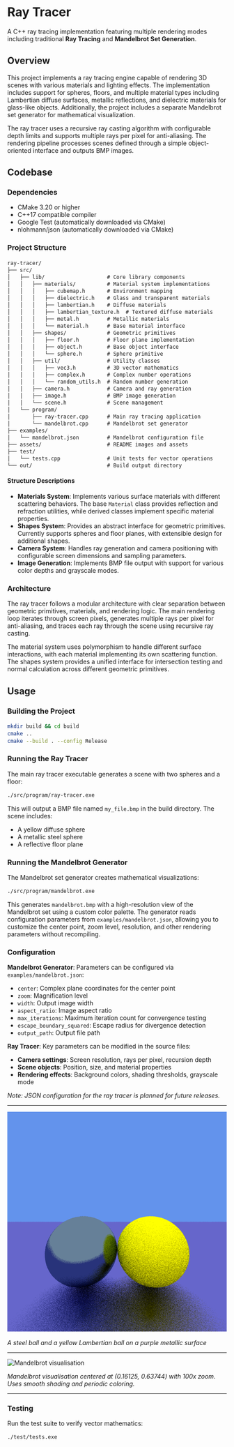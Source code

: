 # Ray Tracer

A C++ ray tracing implementation featuring multiple rendering modes including traditional **Ray Tracing** and **Mandelbrot Set Generation**.

## Overview

This project implements a ray tracing engine capable of rendering 3D scenes with various materials and lighting effects. The implementation includes support for spheres, floors, and multiple material types including Lambertian diffuse surfaces, metallic reflections, and dielectric materials for glass-like objects. Additionally, the project includes a separate Mandelbrot set generator for mathematical visualization.

The ray tracer uses a recursive ray casting algorithm with configurable depth limits and supports multiple rays per pixel for anti-aliasing. The rendering pipeline processes scenes defined through a simple object-oriented interface and outputs BMP images.

## Codebase

### Dependencies

- CMake 3.20 or higher
- C++17 compatible compiler
- Google Test (automatically downloaded via CMake)
- nlohmann/json (automatically downloaded via CMake)

### Project Structure

```
ray-tracer/
├── src/
│   ├── lib/                    # Core library components
│   │   ├── materials/          # Material system implementations
│   │   │   ├── cubemap.h       # Environment mapping
│   │   │   ├── dielectric.h    # Glass and transparent materials
│   │   │   ├── lambertian.h    # Diffuse materials
│   │   │   ├── lambertian_texture.h  # Textured diffuse materials
│   │   │   ├── metal.h         # Metallic materials
│   │   │   └── material.h      # Base material interface
│   │   ├── shapes/             # Geometric primitives
│   │   │   ├── floor.h         # Floor plane implementation
│   │   │   ├── object.h        # Base object interface
│   │   │   └── sphere.h        # Sphere primitive
│   │   ├── util/               # Utility classes
│   │   │   ├── vec3.h          # 3D vector mathematics
│   │   │   ├── complex.h       # Complex number operations
│   │   │   └── random_utils.h  # Random number generation
│   │   ├── camera.h            # Camera and ray generation
│   │   ├── image.h             # BMP image generation
│   │   └── scene.h             # Scene management
│   └── program/
│       ├── ray-tracer.cpp      # Main ray tracing application
│       └── mandelbrot.cpp      # Mandelbrot set generator
├── examples/
│   └── mandelbrot.json         # Mandelbrot configuration file
├── assets/                     # README images and assets
├── test/
│   └── tests.cpp               # Unit tests for vector operations
└── out/                        # Build output directory
```

#### Structure Descriptions

- **Materials System**: Implements various surface materials with different scattering behaviors. The base `Material` class provides reflection and refraction utilities, while derived classes implement specific material properties.
- **Shapes System**: Provides an abstract interface for geometric primitives. Currently supports spheres and floor planes, with extensible design for additional shapes.
- **Camera System**: Handles ray generation and camera positioning with configurable screen dimensions and sampling parameters.
- **Image Generation**: Implements BMP file output with support for various color depths and grayscale modes.

### Architecture

The ray tracer follows a modular architecture with clear separation between geometric primitives, materials, and rendering logic. The main rendering loop iterates through screen pixels, generates multiple rays per pixel for anti-aliasing, and traces each ray through the scene using recursive ray casting.

The material system uses polymorphism to handle different surface interactions, with each material implementing its own scattering function. The shapes system provides a unified interface for intersection testing and normal calculation across different geometric primitives.

## Usage

### Building the Project

```bash
mkdir build && cd build
cmake ..
cmake --build . --config Release
```

### Running the Ray Tracer

The main ray tracer executable generates a scene with two spheres and a floor:

```bash
./src/program/ray-tracer.exe
```

This will output a BMP file named `my_file.bmp` in the build directory. The scene includes:
- A yellow diffuse sphere
- A metallic steel sphere  
- A reflective floor plane

### Running the Mandelbrot Generator

The Mandelbrot set generator creates mathematical visualizations:

```bash
./src/program/mandelbrot.exe
```

This generates `mandelbrot.bmp` with a high-resolution view of the Mandelbrot set using a custom color palette. The generator reads configuration parameters from `examples/mandelbrot.json`, allowing you to customize the center point, zoom level, resolution, and other rendering parameters without recompiling.

### Configuration

**Mandelbrot Generator**: Parameters can be configured via `examples/mandelbrot.json`:
- `center`: Complex plane coordinates for the center point
- `zoom`: Magnification level
- `width`: Output image width
- `aspect_ratio`: Image aspect ratio
- `max_iterations`: Maximum iteration count for convergence testing
- `escape_boundary_squared`: Escape radius for divergence detection
- `output_path`: Output file path

**Ray Tracer**: Key parameters can be modified in the source files:
- **Camera settings**: Screen resolution, rays per pixel, recursion depth
- **Scene objects**: Position, size, and material properties
- **Rendering effects**: Background colors, shading thresholds, grayscale mode

*Note: JSON configuration for the ray tracer is planned for future releases.*

---

![Ray tracer scene](./assets/raytracer.bmp)

*A steel ball and a yellow Lambertian ball on a purple metallic surface*

---

![Mandelbrot visualisation](./assets/mandelbrot.bmp)

*Mandelbrot visualisation centered at (0.16125, 0.63744) with 100x zoom. Uses smooth shading and periodic coloring.*

---

### Testing

Run the test suite to verify vector mathematics:

```bash
./test/tests.exe
```
